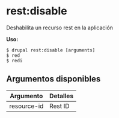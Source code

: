 # rest:disable
Deshabilita un recurso rest en la aplicación

**Uso:**
```
$ drupal rest:disable [arguments]
$ red  
$ redi  
```

## Argumentos disponibles
Argumento | Detalles
---------|-------------
resource-id | Rest ID
